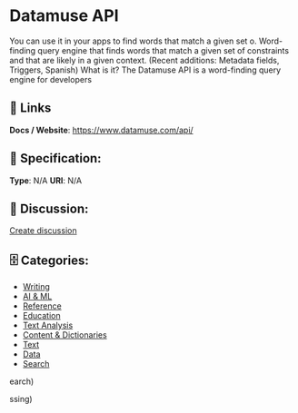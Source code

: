 # Datamuse API


You can use it in your apps to find words that match a given set o. Word-finding query engine that finds words that match a given set of constraints and that are likely in a given context.  (Recent additions: Metadata fields, Triggers, Spanish) What is it? The Datamuse API is a word-finding query engine for developers

##  🔗 Links
**Docs / Website**: https://www.datamuse.com/api/

## 🧬 Specification:
**Type**: N/A
**URI**: N/A

## 💬 Discussion:
[Create discussion](https://github.com/apis-list/apis-list/discussions/new)

## 🗄️ Categories:
- [Writing](https://github.com/apis-list/apis-list#writing)
- [AI & ML](https://github.com/apis-list/apis-list#ai-and-ml)
- [Reference](https://github.com/apis-list/apis-list#reference)
- [Education](https://github.com/apis-list/apis-list#education)
- [Text Analysis](https://github.com/apis-list/apis-list#text-analysis)
- [Content & Dictionaries](https://github.com/apis-list/apis-list#content-and-dictionaries)
- [Text](https://github.com/apis-list/apis-list#text)
- [Data](https://github.com/apis-list/apis-list#data)
- [Search](https://github.com/apis-list/apis-list#search)



earch)







ssing)



